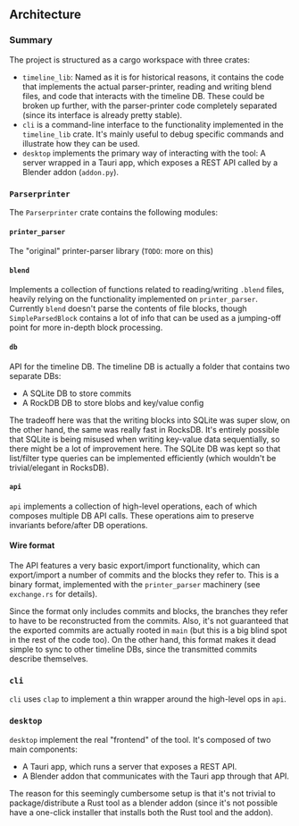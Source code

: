 ## Architecture

### Summary

The project is structured as a cargo workspace with three crates:

- `timeline_lib`: Named as it is for historical reasons, it contains the code that implements the actual parser-printer, reading and writing blend files, and code that interacts with the timeline DB. These could be broken up further, with the parser-printer code completely separated (since its interface is already pretty stable).
- `cli` is a command-line interface to the functionality implemented in the `timeline_lib` crate. It's mainly useful to debug specific commands and illustrate how they can be used.
- `desktop` implements the primary way of interacting with the tool: A server wrapped in a Tauri app, which exposes a REST API called by a Blender addon (`addon.py`).

### `Parserprinter`

The `Parserprinter` crate contains the following modules:

#### `printer_parser`

The "original" printer-parser library (`TODO`: more on this)

#### `blend`

Implements a collection of functions related to reading/writing `.blend` files, heavily relying on the functionality implemented on `printer_parser`. Currently `blend` doesn't parse the contents of file blocks, though `SimpleParsedBlock` contains a lot of info that can be used as a jumping-off point for more in-depth block processing.

#### `db`

API for the timeline DB. The timeline DB is actually a folder that contains two separate DBs:

- A SQLite DB to store commits
- A RockDB DB to store blobs and key/value config

The tradeoff here was that the writing blocks into SQLite was super slow, on the other hand, the same was really fast in RocksDB. It's entirely possible that SQLite is being misused when writing key-value data sequentially, so there might be a lot of improvement here. The SQLite DB was kept so that list/filter type queries can be implemented efficiently (which wouldn't be trivial/elegant in RocksDB).

#### `api`

`api` implements a collection of high-level operations, each of which composes multiple DB API calls.
These operations aim to preserve invariants before/after DB operations.

#### Wire format

The API features a very basic export/import functionality, which can export/import a number of commits and the blocks they refer to. This is a binary format, implemented with the `printer_parser` machinery (see `exchange.rs` for details).

Since the format only includes commits and blocks, the branches they refer to have to be reconstructed from the commits. Also, it's not guaranteed that the exported commits are actually rooted in `main` (but this is a big blind spot in the rest of the code too). On the other hand, this format makes it dead simple to sync to other timeline DBs, since the transmitted commits describe themselves.

### `cli`

`cli` uses `clap` to implement a thin wrapper around the high-level ops in `api`.

### `desktop`

`desktop` implement the real "frontend" of the tool. It's composed of two main components:

- A Tauri app, which runs a server that exposes a REST API.
- A Blender addon that communicates with the Tauri app through that API.

The reason for this seemingly cumbersome setup is that it's not trivial to package/distribute a Rust tool as a blender addon (since it's not possible have a one-click installer that installs both the Rust tool and the addon).
